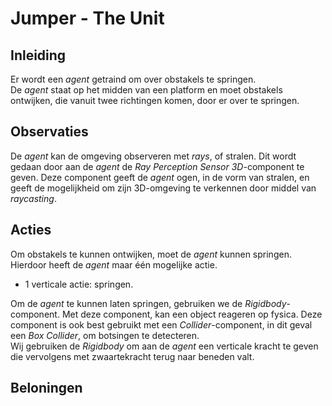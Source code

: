# Jumper - The Unit
## Inleiding
Er wordt een *agent* getraind om over obstakels te springen.  
De *agent* staat op het midden van een platform en moet obstakels ontwijken, die vanuit twee richtingen komen, door er over te springen.
## Observaties
De *agent* kan de omgeving observeren met *rays*, of stralen. Dit wordt gedaan door aan de *agent* de *Ray Perception Sensor 3D*-component te geven. 
Deze component geeft de *agent* ogen, in de vorm van stralen, en geeft de mogelijkheid om zijn 3D-omgeving te verkennen door middel van *raycasting*.
## Acties
Om obstakels te kunnen ontwijken, moet de *agent* kunnen springen. Hierdoor heeft de *agent* maar één mogelijke actie.
* 1 verticale actie: springen.

Om de *agent* te kunnen laten springen, gebruiken we de *Rigidbody*-component. Met deze component, kan een object reageren op fysica. Deze component is ook best gebruikt met een *Collider*-component, in dit geval een *Box Collider*, om botsingen te detecteren.  
Wij gebruiken de *Rigidbody* om aan de *agent* een verticale kracht te geven die vervolgens met zwaartekracht terug naar beneden valt.
## Beloningen
